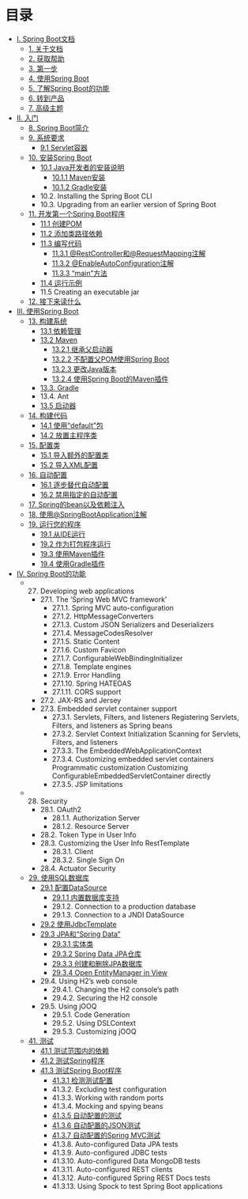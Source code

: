 # 目录

* [I. Spring Boot文档](I.Spring_Boot_Documentation/README.md)
    * [1. 关于文档](I.Spring_Boot_Documentation/1.About_the_documentation.md)
    * [2. 获取帮助](I.Spring_Boot_Documentation/2.Getting_help.md)
    * [3. 第一步](I.Spring_Boot_Documentation/3.First_steps.md)
    * [4. 使用Spring Boot](I.Spring_Boot_Documentation/4.Working_with_Spring_Boot.md)
    * [5. 了解Spring Boot的功能](I.Spring_Boot_Documentation/5.Learning_about_Spring_Boot_features.md)
    * [6. 转到产品](I.Spring_Boot_Documentation/6.Moving_to_production.md)
    * [7. 高级主题](I.Spring_Boot_Documentation/7.Advanced_topics.md)
* [II. 入门](II.Getting_started/README.md)
    * [8. Spring Boot简介](II.Getting_started/8.Introducing_Spring_Boot.md)
    * [9. 系统要求](II.Getting_started/9.System_Requirements.md)
        * [9.1 Servlet容器](II.Getting_started/9.System_Requirements.md#91-servlet容器)
    * [10. 安装Spring Boot](II.Getting_started/10.Installing_Spring_Boot.md)
        * [10.1 Java开发者的安装说明](II.Getting_started/10.1.Installation_instructions_for_the_Java_developer.md)
            * [10.1.1 Maven安装](II.Getting_started/10.1.1.Maven_installation.md)
            * [10.1.2 Gradle安装](II.Getting_started/10.1.2.Gradle_installation.md)
        * 10.2. Installing the Spring Boot CLI
        * 10.3. Upgrading from an earlier version of Spring Boot
    * [11. 开发第一个Spring Boot程序](II.Getting_started/11.Developing_your_first_Spring_Boot_application.md)
        * [11.1 创建POM](II.Getting_started/11.1.Creating_the_POM.md)
        * [11.2 添加类路径依赖](II.Getting_started/11.2.Adding_classpath_dependencies.md)
        * [11.3 编写代码](II.Getting_started/11.3.Writing_the_code.md)
            * [11.3.1 @RestController和@RequestMapping注解](II.Getting_started/11.3.1.The_@RestController_and_@RequestMapping_annotations.md)
            * [11.3.2 @EnableAutoConfiguration注解](II.Getting_started/11.3.2.The_@EnableAutoConfiguration_annotation.md)
            * [11.3.3 “main”方法](II.Getting_started/11.3.3.The_“main”_method.md)
        * [11.4 运行示例](II.Getting_started/11.4.Running_the_example.md)
        * 11.5 Creating an executable jar
    * [12. 接下来读什么](II.Getting_started/12.What_to_read_next.md)
* [III. 使用Spring Boot](III.Using_Spring_Boot/README.md)
    * [13. 构建系统](III.Using_Spring_Boot/13.Build_systems.md)
        * [13.1 依赖管理](III.Using_Spring_Boot/13.1.Dependency_management.md)
        * [13.2 Maven](III.Using_Spring_Boot/13.2.Maven.md)
            * [13.2.1 继承父启动器](III.Using_Spring_Boot/13.2.1.Inheriting_the_starter_parent.md)
            * [13.2.2 不配置父POM使用Spring  Boot](III.Using_Spring_Boot/13.2.2.Using_Spring_Boot_without_the_parent_POM.md)
            * [13.2.3 更改Java版本](III.Using_Spring_Boot/13.2.3.Changing_the_Java_version.md)
            * [13.2.4 使用Spring Boot的Maven插件](III.Using_Spring_Boot/13.2.4.Using_the_Spring_Boot_Maven_plugin.md)
        * [13.3. Gradle](III.Using_Spring_Boot/13.3.Gradle.md)
        * 13.4. Ant
        * [13.5 启动器](III.Using_Spring_Boot/13.5.Starters.md)
    * [14. 构建代码](III.Using_Spring_Boot/14.Structuring_your_code.md)
        * [14.1 使用“default”包](III.Using_Spring_Boot/14.Structuring_your_code.md#141-使用default包)
        * [14.2 放置主程序类](III.Using_Spring_Boot/14.Structuring_your_code.md#142-放置主程序类)
    * [15. 配置类](III.Using_Spring_Boot/15.Configuration_classes.md)
        * [15.1 导入额外的配置类](III.Using_Spring_Boot/15.Configuration_classes.md#151-导入额外的配置类)
        * [15.2 导入XML配置](III.Using_Spring_Boot/15.Configuration_classes.md#152-导入XML配置)
    * [16. 自动配置](III.Using_Spring_Boot/16.Auto-configuration.md)
        * [16.1 逐步替代自动配置](III.Using_Spring_Boot/16.Auto-configuration.md#161-逐步替代自动配置)
        * [16.2 禁用指定的自动配置](III.Using_Spring_Boot/16.Auto-configuration.md#162-禁用指定的自动配置)
    * [17. Spring的bean以及依赖注入](III.Using_Spring_Boot/17.Spring_Beans_and_dependency_injection.md)
    * [18. 使用@SpringBootApplication注解](III.Using_Spring_Boot/18.Using_the_@SpringBootApplication_annotation.md)
    * [19. 运行您的程序](III.Using_Spring_Boot/19.Running_your_application.md)
        * [19.1 从IDE运行](III.Using_Spring_Boot/19.1.Running_from_an_IDE.md)
        * [19.2 作为打包程序运行](III.Using_Spring_Boot/19.2.Running_as_a_packaged_application.md)
        * [19.3 使用Maven插件](III.Using_Spring_Boot/19.3.Using_the_Maven_plugin.md)
        * [19.4 使用Gradle插件](III.Using_Spring_Boot/19.4.Using_the_Gradle_plugin.md)
* [IV. Spring Boot的功能](IV.Spring_Boot_features/README.md)
    * 27. Developing web applications
        * 27.1. The ‘Spring Web MVC framework’
            * 27.1.1. Spring MVC auto-configuration
            * 27.1.2. HttpMessageConverters
            * 27.1.3. Custom JSON Serializers and Deserializers
            * 27.1.4. MessageCodesResolver
            * 27.1.5. Static Content
            * 27.1.6. Custom Favicon
            * 27.1.7. ConfigurableWebBindingInitializer
            * 27.1.8. Template engines
            * 27.1.9. Error Handling
            * 27.1.10. Spring HATEOAS
            * 27.1.11. CORS support
        * 27.2. JAX-RS and Jersey
        * 27.3. Embedded servlet container support
            * 27.3.1. Servlets, Filters, and listeners
Registering Servlets, Filters, and listeners as Spring beans
            * 27.3.2. Servlet Context Initialization
Scanning for Servlets, Filters, and listeners
            * 27.3.3. The EmbeddedWebApplicationContext
            * 27.3.4. Customizing embedded servlet containers
Programmatic customization
Customizing ConfigurableEmbeddedServletContainer directly
            * 27.3.5. JSP limitations
    * 28. Security
        * 28.1. OAuth2
            * 28.1.1. Authorization Server
            * 28.1.2. Resource Server
        * 28.2. Token Type in User Info
        * 28.3. Customizing the User Info RestTemplate
            * 28.3.1. Client
            * 28.3.2. Single Sign On
        * 28.4. Actuator Security 
    * [29. 使用SQL数据库](IV.Spring_Boot_features/29.Working_with_SQL_databases.md)
        * [29.1 配置DataSource](IV.Spring_Boot_features/29.1.Configure_a_DataSource.md)
            * [29.1.1 内置数据库支持](IV.Spring_Boot_features/29.1.1.Embedded_Database_Support.md)
            * 29.1.2. Connection to a production database
            * 29.1.3. Connection to a JNDI DataSource
        * [29.2 使用JdbcTemplate](IV.Spring_Boot_features/29.2.Using_JdbcTemplate.md)
        * [29.3 JPA和“Spring Data”](IV.Spring_Boot_features/29.3.JPA_and_‘Spring_Data’.md)
            * [29.3.1 实体类](IV.Spring_Boot_features/29.3.1.Entity_Classes.md)
            * [29.3.2 Spring Data JPA仓库](IV.Spring_Boot_features/29.3.2.Spring_Data_JPA_Repositories.md)
            * [29.3.3 创建和删除JPA数据库](IV.Spring_Boot_features/29.3.3.Creating_and_dropping_JPA_databases.md)
            * [29.3.4 Open EntityManager in View](IV.Spring_Boot_features/29.3.4.Open_EntityManager_in_View.md)
        * 29.4. Using H2’s web console
            * 29.4.1. Changing the H2 console’s path
            * 29.4.2. Securing the H2 console
        * 29.5. Using jOOQ
            * 29.5.1. Code Generation
            * 29.5.2. Using DSLContext
            * 29.5.3. Customizing jOOQ
    * [41. 测试](IV.Spring_Boot_features/41.Testing.md)
        * [41.1 测试范围内的依赖](IV.Spring_Boot_features/41.1.Test_scope_dependencies.md)
        * [41.2 测试Spring程序](IV.Spring_Boot_features/41.2.Testing_Spring_applications.md)
        * [41.3 测试Spring Boot程序](IV.Spring_Boot_features/41.3.Testing_Spring_Boot_applications.md)
            * [41.3.1 检测测试配置](IV.Spring_Boot_features/41.3.Testing_Spring_Boot_applications.md)
            * 41.3.2. Excluding test configuration
            * 41.3.3. Working with random ports
            * 41.3.4. Mocking and spying beans
            * [41.3.5 自动配置的测试](IV.Spring_Boot_features/41.3.5.Auto-configured_tests.md)
            * [41.3.6 自动配置的JSON测试](IV.Spring_Boot_features/41.3.6.Auto-configured_JSON_tests.md)
            * [41.3.7 自动配置的Spring MVC测试](IV.Spring_Boot_features/41.3.7.Auto-configured_Spring_MVC_tests.md)
            * 41.3.8. Auto-configured Data JPA tests
            * 41.3.9. Auto-configured JDBC tests
            * 41.3.10. Auto-configured Data MongoDB tests
            * 41.3.11. Auto-configured REST clients
            * 41.3.12. Auto-configured Spring REST Docs tests
            * 41.3.13. Using Spock to test Spring Boot applications
